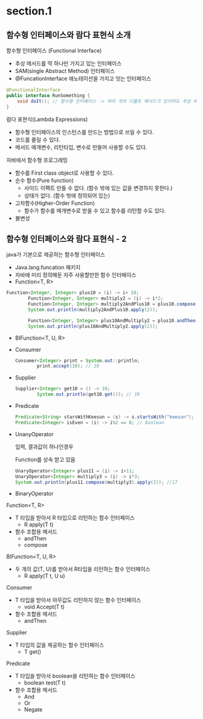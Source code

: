 # section.1

## 함수형 인터페이스와 람다 표현식 소개

함수형 인터페이스 (Functional Interface)

- 추상 메서드를 딱 하나만 가지고 있는 인터페이스
- SAM(single Abstract Method) 인터페이스
- @FuncationInterface 애노테이션을 가지고 잇는 인터페이스

```java
@FunctionalInterface
public interface RunSomething {
    void doIt(); // 함수형 인터페이스 -> 여러 개의 디폴트 메서드가 있더라도 추상 메서드가 오직 하나면 함수형 인터페이스입니다.
}
```

람다 표현식(Lambda Expressions)

- 함수형 인터페이스의 인스턴스를 만드는 방법으로 쓰일 수 있다.
- 코드를 줄일 수 있다.
- 메서드 매개변수, 리턴타입, 변수로 만들어 사용할 수도 있다.

자바에서 함수형 프로그래밍

- 함수를 First class object로 사용할 수 있다.
- 순수 함수(Pure function)
    - 사이드 이팩트 만들 수 없다. (함수 밖에 있는 값을 변경하지 못한다.)
    - 상태가 없다. (함수 밖에 정의되어 있는)
- 고차함수(Higher-Order Function)
    - 함수가 함수를 매개변수로 받을 수 있고 함수를 리턴할 수도 있다.
- 불변성

## 함수형 인터페이스와 람다 표현식 - 2

java가 기본으로 제공하는 함수형 인터페이스

- Java.lang.funcation 패키지
- 자바에 미리 정의해둔 자주 사용할만한 함수 인터페이스
- Function<T, R>

```java
Function<Integer, Integer> plus10 = (i) -> i+ 10;
        Function<Integer, Integer> multiply2 = (i) -> i*2;
        Function<Integer, Integer> multiply2AndPlus10 = plus10.compose(multiply2); // 14
        System.out.println(multiply2AndPlus10.apply(2));

        Function<Integer, Integer> plus10AndMultiply2 = plus10.andThen(multiply2); // 24
        System.out.println(plus10AndMultiply2.apply(2));
```

- BIFunction<T, U, R>
- Consumer<T>
    
    ```java
    Consumer<Integer> print = System.out::println;
            print.accept(10); // 10
    ```
    
- Supplier<T>
    
    ```java
    Supplier<Integer> get10 = () -> 10;
            System.out.println(get10.get()); // 10
    ```
    
- Predicate<T>
    
    ```java
    Predicate<String> starsWithKeesun = (s) -> s.startsWith("keesun");
    Predicate<Integer> isEven = (i) -> i%2 == 0; // boolean
    ```
    
- UnanyOperator<T>
    
    입력, 결과값이 하나인경우
    
    Function를 상속 받고 있음
    
    ```java
    UnaryOperator<Integer> plus11 = (i) -> i+11;
    UnaryOperator<Integer> multiply3 = (i) -> i*3;
    System.out.println(plus11.compose(multiply3).apply(2)); //17
    ```
    
- BinaryOperator<T>

Function<T, R>

- T 타입을 받아서 R 타입으로 리턴하는 함수 인터페이스
    - R apply(T t)
- 함수 조합용 메서드
    - andThen
    - compose

BIFunction<T, U, R>

- 두 개의 값(T, U)를 받아서 R타입을 리턴하는 함수 인터페이스
    - R apply(T t, U u)

Consumer<T>

- T 타입을 받아서 아무값도 리턴하지 않는 함수 인터페이스
    - void Accept(T t)
- 함수 조합용 메서드
    - andThen

Supplier<T>

- T 타입의 값을 제공하는 함수 인터페이스
    - T get()

Predicate<T>

- T 타입을 받아서 boolean을 리턴하는 함수 인터페이스
    - boolean test(T t)
- 함수 조합용 메서드
    - And
    - Or
    - Negate